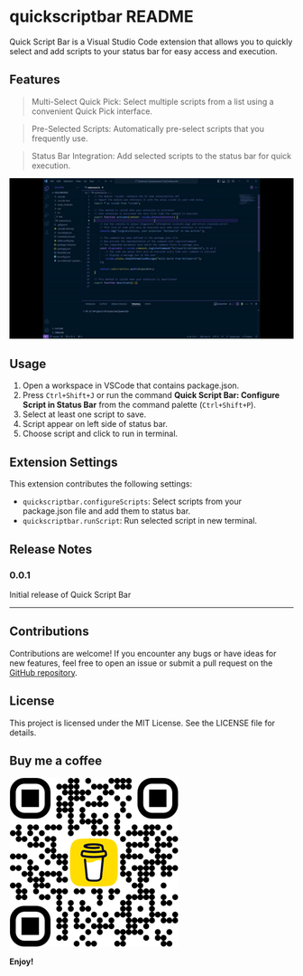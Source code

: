 # quickscriptbar README

Quick Script Bar is a Visual Studio Code extension that allows you to quickly select and add scripts to your status bar for easy access and execution.

## Features

> Multi-Select Quick Pick: Select multiple scripts from a list using a convenient Quick Pick interface.

> Pre-Selected Scripts: Automatically pre-select scripts that you frequently use.

> Status Bar Integration: Add selected scripts to the status bar for quick execution.

![Features](images/quickScriptBar.gif)

## Usage

1. Open a workspace in VSCode that contains package.json.
2. Press `Ctrl+Shift+J` or run the command **Quick Script Bar: Configure Script in Status Bar** from the command palette (`Ctrl+Shift+P`).
3. Select at least one script to save.
4. Script appear on left side of status bar.
5. Choose script and click to run in terminal.

## Extension Settings

This extension contributes the following settings:

- `quickscriptbar.configureScripts`: Select scripts from your package.json file and add them to status bar.
- `quickscriptbar.runScript`: Run selected script in new terminal.

## Release Notes

### 0.0.1

Initial release of Quick Script Bar

---

## Contributions

Contributions are welcome! If you encounter any bugs or have ideas for new features, feel free to open an issue or submit a pull request on the [GitHub repository](https://github.com/Staxar/quickscriptbar).

## License

This project is licensed under the MIT License. See the LICENSE file for details.

## Buy me a coffee

<a href="https://buymeacoffee.com/staxar" target="_blank">
    <img src="images/bmc_qr.png" alt="Buy me a coffee">
</a>

**Enjoy!**
